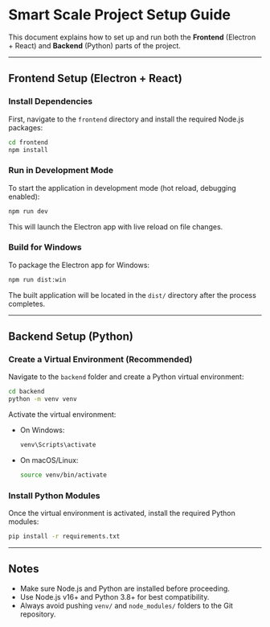 # Smart Scale Project Setup Guide

This document explains how to set up and run both the **Frontend** (Electron + React) and **Backend** (Python) parts of the project.

---

## Frontend Setup (Electron + React)

### Install Dependencies
First, navigate to the `frontend` directory and install the required Node.js packages:

```bash
cd frontend
npm install
```

### Run in Development Mode
To start the application in development mode (hot reload, debugging enabled):

```bash
npm run dev
```

This will launch the Electron app with live reload on file changes.

### Build for Windows
To package the Electron app for Windows:

```bash
npm run dist:win
```

The built application will be located in the `dist/` directory after the process completes.

---

## Backend Setup (Python)

### Create a Virtual Environment (Recommended)
Navigate to the `backend` folder and create a Python virtual environment:

```bash
cd backend
python -m venv venv
```

Activate the virtual environment:
- On Windows:
  ```bash
  venv\Scripts\activate
  ```
- On macOS/Linux:
  ```bash
  source venv/bin/activate
  ```

### Install Python Modules
Once the virtual environment is activated, install the required Python modules:

```bash
pip install -r requirements.txt
```

---

## Notes
- Make sure Node.js and Python are installed before proceeding.
- Use Node.js v16+ and Python 3.8+ for best compatibility.
- Always avoid pushing `venv/` and `node_modules/` folders to the Git repository.
